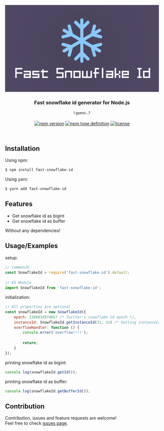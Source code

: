 <div align='center'>
	<img src='.github/banner.png' alt='banner'/>
	<h3>Fast snowflake id generator for Node.js</h3>
	<sup>I guess...?</sup>
  
  [![npm version](https://img.shields.io/npm/v/fast-snowflake-id?style=flat-square)](https://npmjs.org/package/fast-snowflake-id)
  [![npm type definition](https://img.shields.io/npm/types/fast-snowflake-id?style=flat-square)](https://npmjs.org/package/fast-snowflake-id)
  [![license](https://img.shields.io/github/license/H2Owater425/fast-snowflake-id?style=flat-square)](https://github.com/H2Owater425/fast-snowflake-id/blob/main/LICENSE)
</div>

<br/>

## Installation

Using npm:
```bash
$ npm install fast-snowflake-id
```

Using yarn:
```bash
$ yarn add fast-snowflake-id
```

## Features

- Get snowflake id as bigint
- Get snowflake id as buffer

Without any dependencies!

## Usage/Examples

setup:
```javascript
// CommonJS
const SnowflakeId = require('fast-snowflake-id').default;

// ES Module
import SnowflakeId from 'fast-snowflake-id';
```

initialization:
```javascript
// All properties are optional
const snowflakeId = new SnowflakeId({
	epoch: 1288834974657 /* Twitter's snowflake id epoch */,
	instanceId: SnowflakeId.getInstanceId(31, 31) /* Getting instanceId from datacenterId and workerId */,
	overflowHandler: function () {
		console.error('overflow!!!!');

		return;
	}
});
```

printing snowflake id as bigint:
```javascript
console.log(snowflakeId.getId());
```

printing snowflake id as buffer:
```javascript
console.log(snowflakeId.getBufferId());
```

## Contribution

Contribution, issues and feature requests are welcome!<br/>Feel free to check [issues page](https://github.com/H2Owater425/fast-snowflake-id/issues).